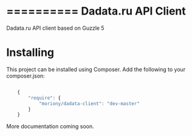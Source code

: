 ==========
Dadata.ru API Client
==========
Dadata.ru API client based on Guzzle 5

Installing
==========

This project can be installed using Composer. Add the following to your
composer.json:

```javascript

    {
        "require": {
            "moriony/dadata-client": "dev-master"
        }
    }
```

More documentation coming soon.
